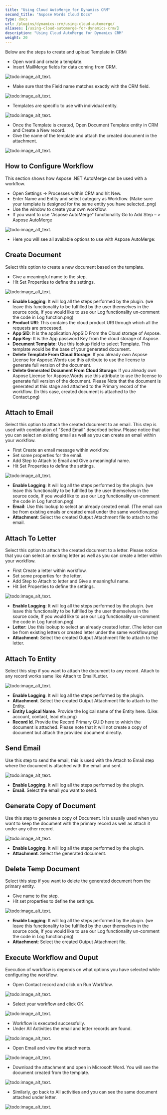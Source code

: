 ```yaml
---
title: "Using Cloud AutoMerge for Dynamics CRM"
second_title: "Aspose Words Cloud Docs"
type: docs
url: /plugins/dynamics-crm/using-cloud-automerge/
aliases: [/using-cloud-automerge-for-dynamics-crm/]
description: "Using Cloud AutoMerge for Dynamics CRM"
weight: 20
---
```


Below are the steps to create and upload Template in CRM:

- Open word and create a template.
- Insert MailMerge fields for data coming from CRM.

![todo:image_alt_text](/words/plugins/dynamics-crm/using-cloud-automerge/using-cloud-automerge-for-dynamics-crm_1.png).

- Make sure that the Field name matches exactly with the CRM field.

![todo:image_alt_text](/words/plugins/dynamics-crm/using-cloud-automerge/using-cloud-automerge-for-dynamics-crm_2.png).

- Templates are specific to use with individual entity.

![todo:image_alt_text](/words/plugins/dynamics-crm/using-cloud-automerge/using-cloud-automerge-for-dynamics-crm_3.png).

- Once the Template is created, Open Document Template entity in CRM and Create a New record.
- Give the name of the template and attach the created document in the attachment.

![todo:image_alt_text](/words/plugins/dynamics-crm/using-cloud-automerge/using-cloud-automerge-for-dynamics-crm_4.png).

## How to Configure Workflow

This section shows how Aspose .NET AutoMerge can be used with a workflow.

- Open Settings -> Processes within CRM and hit New.
- Enter Name and Entity and select category as Workflow. (Make sure your template is designed for the same entity you have selected..png)
- Use the window to create your own workflow.
- If you want to use "Aspose AutoMerge" functionality Go to Add Step – > Aspose AutoMerge

![todo:image_alt_text](/words/plugins/dynamics-crm/using-cloud-automerge/using-cloud-automerge-for-dynamics-crm_5.png).

- Here you will see all available options to use with Aspose AutoMerge:

## Create Document

Select this option to create a new document based on the template.

- Give a meaningful name to the step.
- Hit Set Properties to define the settings.

![todo:image_alt_text](/words/plugins/dynamics-crm/using-cloud-automerge/using-cloud-automerge-for-dynamics-crm_6.png).

- **Enable Logging**: It will log all the steps performed by the plugin. (we leave this functionality to be fulfilled by the user themselves in the source code, If you would like to use our Log functionality un-comment the code in Log function.png)
- **Product URI**: This contains the cloud product URI through which all the requests are processed.
- **App SID**: It is the application AppSID From the Cloud storage of Aspose.
- **App Key**: It is the App password Key from the cloud storage of Aspose.
- **Document Template**: Use this lookup field to select Template. This template would be the base of your generated document.
- **Delete Template From Cloud Storage**: If you already own Aspose License for Aspose.Words use this attribute to use the license to generate full version of the document.
- **Delete Generated Document From Cloud Storage**: If you already own Aspose License for Aspose.Words use this attribute to use the license to generate full version of the document.
  Please Note that the document is generated at this stage and attached to the Primary record of the workflow. (In this case, created document is attached to the Contact.png)

## Attach to Email

Select this option to attach the created document to an email. This step is used with combination of "Send Email" described below. Please notice that you can select an existing email as well as you can create an email within your workflow.

- First Create an email message within workflow.
- Set some properties for the email.
- Add Step to Attach to Email and Give a meaningful name.
- Hit Set Properties to define the settings.

![todo:image_alt_text](/words/plugins/dynamics-crm/using-cloud-automerge/using-cloud-automerge-for-dynamics-crm_7.png).

- **Enable Logging**: It will log all the steps performed by the plugin. (we leave this functionality to be fulfilled by the user themselves in the source code, If you would like to use our Log functionality un-comment the code in Log function.png)
- **Email**: Use this lookup to select an already created email. (The email can be from existing emails or created email under the same workflow.png)
- **Attachment**: Select the created Output Attachment file to attach to the email.

## Attach To Letter

Select this option to attach the created document to a letter. Please notice that you can select an existing letter as well as you can create a letter within your workflow.

- First Create a letter within workflow.
- Set some properties for the letter.
- Add Step to Attach to letter and Give a meaningful name.
- Hit Set Properties to define the settings.

![todo:image_alt_text](/words/plugins/dynamics-crm/using-cloud-automerge/using-cloud-automerge-for-dynamics-crm_8.png).

- **Enable Logging**: It will log all the steps performed by the plugin. (we leave this functionality to be fulfilled by the user themselves in the source code, If you would like to use our Log functionality un-comment the code in Log function.png)
- **Letter**: Use this lookup to select an already created letter. (The letter can be from existing letters or created letter under the same workflow.png)
- **Attachment**: Select the created Output Attachment file to attach to the letter.

## Attach To Entity

Select this step if you want to attach the document to any record. Attach to any record works same like Attach to Email/Letter.

![todo:image_alt_text](/words/plugins/dynamics-crm/using-cloud-automerge/using-cloud-automerge-for-dynamics-crm_9.png).

- **Enable Logging**. It will log all the steps performed by the plugin.
- **Attachment**. Select the created Output Attachment file to attach to the Entity.
- **Entity Logical Name**. Provide the logical name of the Entity here. (Like: account, contact, lead etc.png)
- **Record Id**. Provide the Record Primary GUID here to which the document is attached. Please note that it will not create a copy of document but attach the provided document directly.

## Send Email

Use this step to send the email, this is used with the Attach to Email step where the document is attached with the email and sent.

![todo:image_alt_text](/words/plugins/dynamics-crm/using-cloud-automerge/using-cloud-automerge-for-dynamics-crm_10.png).

- **Enable Logging**. It will log all the steps performed by the plugin.
- **Email**. Select the email you want to send.

## Generate Copy of Document

Use this step to generate a copy of Document. It is usually used when you want to keep the document with the primary record as well as attach it under any other record.

![todo:image_alt_text](/words/plugins/dynamics-crm/using-cloud-automerge/using-cloud-automerge-for-dynamics-crm_11.png).

- **Enable Logging**. It will log all the steps performed by the plugin.
- **Attachment**. Select the generated document.

## Delete Temp Document

Select this step if you want to delete the generated document from the primary entity.

- Give name to the step.
- Hit set properties to define the settings.

![todo:image_alt_text](/words/plugins/dynamics-crm/using-cloud-automerge/using-cloud-automerge-for-dynamics-crm_12.png).

- **Enable Logging**: It will log all the steps performed by the plugin. (we leave this functionality to be fulfilled by the user themselves in the source code, If you would like to use our Log functionality un-comment the code in Log function.png)
- **Attachment**: Select the created Output Attachment file.

## Execute Workflow and Ouput

Execution of workflow is depends on what options you have selected while configuring the workflow.

- Open Contact record and click on Run Workflow.

![todo:image_alt_text](/words/plugins/dynamics-crm/using-cloud-automerge/using-cloud-automerge-for-dynamics-crm_13.png).

- Select your workflow and click OK.

![todo:image_alt_text](/words/plugins/dynamics-crm/using-cloud-automerge/using-cloud-automerge-for-dynamics-crm_14.png).

- Workflow is executed successfully.
- Under All Activities the email and letter records are found.

![todo:image_alt_text](/words/plugins/dynamics-crm/using-cloud-automerge/using-cloud-automerge-for-dynamics-crm_15.png).

- Open Email and view the attachments.

![todo:image_alt_text](/words/plugins/dynamics-crm/using-cloud-automerge/using-cloud-automerge-for-dynamics-crm_16.png).

- Download the attachment and open in Microsoft Word. You will see the document created from the template.

![todo:image_alt_text](/words/plugins/dynamics-crm/using-cloud-automerge/using-cloud-automerge-for-dynamics-crm_17.png).

- Similarly, go back to All activities and you can see the same document attached under letter.

![todo:image_alt_text](/words/plugins/dynamics-crm/using-cloud-automerge/using-cloud-automerge-for-dynamics-crm_18.png).
